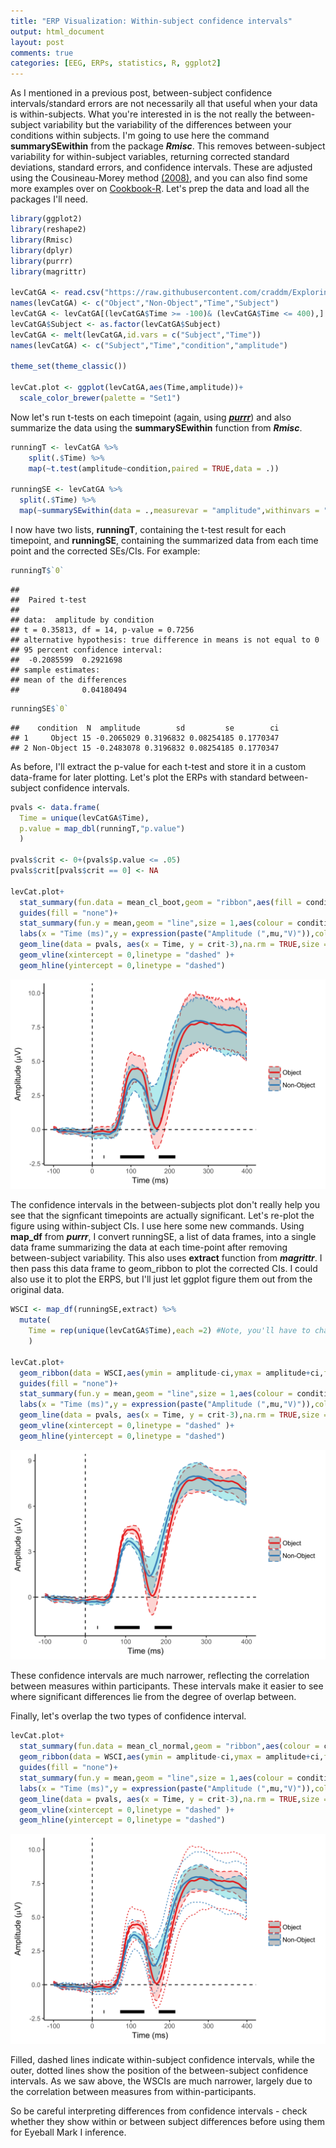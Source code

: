 ```yaml
---
title: "ERP Visualization: Within-subject confidence intervals"
output: html_document
layout: post
comments: true
categories: [EEG, ERPs, statistics, R, ggplot2]
---
```




As I mentioned in a previous post, between-subject confidence intervals/standard errors are not necessarily all that useful when your data is within-subjects. What you're interested in is the not really the between-subject variability but the variability of the differences between your conditions within subjects. I'm going to use here the command **summarySEwithin** from the package ***Rmisc***. This removes between-subject variability for within-subject variables, returning corrected standard deviations, standard errors, and confidence intervals. These are adjusted using the Cousineau-Morey method [(2008)](http://pcl.missouri.edu/node/63), and you can also find some more examples over on [Cookbook-R](http://www.cookbook-r.com/Graphs/Plotting_means_and_error_bars_(ggplot2)/). Let's prep the data and load all the packages I'll need.


```r
library(ggplot2)
library(reshape2)
library(Rmisc)
library(dplyr)
library(purrr)
library(magrittr)

levCatGA <- read.csv("https://raw.githubusercontent.com/craddm/ExploringERPs/master/levCatObjNon.csv",header = FALSE)
names(levCatGA) <- c("Object","Non-Object","Time","Subject")
levCatGA <- levCatGA[(levCatGA$Time >= -100)& (levCatGA$Time <= 400),]
levCatGA$Subject <- as.factor(levCatGA$Subject)
levCatGA <- melt(levCatGA,id.vars = c("Subject","Time"))
names(levCatGA) <- c("Subject","Time","condition","amplitude")

theme_set(theme_classic())

levCat.plot <- ggplot(levCatGA,aes(Time,amplitude))+
  scale_color_brewer(palette = "Set1")
```

Now let's run t-tests on each timepoint (again, using [***purrr***](../blog/2016/10/06/2016/10/06/ERP-Vis-Running-Tests)) and also summarize the data using the **summarySEwithin** function from ***Rmisc***.


```r
runningT <- levCatGA %>%
    split(.$Time) %>%
    map(~t.test(amplitude~condition,paired = TRUE,data = .))
  
runningSE <- levCatGA %>%
  split(.$Time) %>%
  map(~summarySEwithin(data = .,measurevar = "amplitude",withinvars = "condition",idvar = "Subject"))
```

I now have two lists, **runningT**, containing the t-test result for each timepoint, and **runningSE**, containing the summarized data from each time point and the corrected SEs/CIs. For example:


```r
runningT$`0`
```

```
## 
## 	Paired t-test
## 
## data:  amplitude by condition
## t = 0.35813, df = 14, p-value = 0.7256
## alternative hypothesis: true difference in means is not equal to 0
## 95 percent confidence interval:
##  -0.2085599  0.2921698
## sample estimates:
## mean of the differences 
##              0.04180494
```

```r
runningSE$`0`
```

```
##    condition  N  amplitude        sd         se        ci
## 1     Object 15 -0.2065029 0.3196832 0.08254185 0.1770347
## 2 Non-Object 15 -0.2483078 0.3196832 0.08254185 0.1770347
```

As before, I'll extract the p-value for each t-test and store it in a custom data-frame for later plotting. Let's plot the ERPs with standard between-subject confidence intervals.


```r
pvals <- data.frame(
  Time = unique(levCatGA$Time),
  p.value = map_dbl(runningT,"p.value")
  )

pvals$crit <- 0+(pvals$p.value <= .05)
pvals$crit[pvals$crit == 0] <- NA

levCat.plot+
  stat_summary(fun.data = mean_cl_boot,geom = "ribbon",aes(fill = condition,colour = condition),linetype = "dashed",alpha = 0.3)+
  guides(fill = "none")+
  stat_summary(fun.y = mean,geom = "line",size = 1,aes(colour = condition))+
  labs(x = "Time (ms)",y = expression(paste("Amplitude (",mu,"V)")),colour = "")+
  geom_line(data = pvals, aes(x = Time, y = crit-3),na.rm = TRUE,size = 2)+
  geom_vline(xintercept = 0,linetype = "dashed" )+
  geom_hline(yintercept = 0,linetype = "dashed")
```

![plot of chunk betweenSubj](/figure/source/2016-11-28-ERP-Within-Subject-CIs/betweenSubj-1.svg)

The confidence intervals in the between-subjects plot don't really help you see that the signficant timepoints are actually significant. Let's re-plot the figure using within-subject CIs. I use here some new commands. Using **map_df** from ***purrr***, I convert runningSE, a list of data frames, into a single data frame summarizing the data at each time-point after removing between-subject variability. This also uses **extract** function from ***magrittr***. I then pass this data frame to geom_ribbon to plot the corrected CIs. I could also use it to plot the ERPS, but I'll just let ggplot figure them out from the original data.



```r
WSCI <- map_df(runningSE,extract) %>%
  mutate(
    Time = rep(unique(levCatGA$Time),each =2) #Note, you'll have to change 2 to match the number of conditions
    )
  
levCat.plot+
  geom_ribbon(data = WSCI,aes(ymin = amplitude-ci,ymax = amplitude+ci,fill = condition,colour = condition),linetype="dashed",alpha = 0.3)+
  guides(fill = "none")+
  stat_summary(fun.y = mean,geom = "line",size = 1,aes(colour = condition))+
  labs(x = "Time (ms)",y = expression(paste("Amplitude (",mu,"V)")),colour = "")+
  geom_line(data = pvals, aes(x = Time, y = crit-3),na.rm = TRUE,size = 2)+
  geom_vline(xintercept = 0,linetype = "dashed" )+
  geom_hline(yintercept = 0,linetype = "dashed")
```

![plot of chunk withinCI](/figure/source/2016-11-28-ERP-Within-Subject-CIs/withinCI-1.svg)

These confidence intervals are much narrower, reflecting the correlation between measures within participants. These intervals make it easier to see where significant differences lie from the degree of overlap between. 

Finally, let's overlap the two types of confidence interval. 


```r
levCat.plot+
  stat_summary(fun.data = mean_cl_normal,geom = "ribbon",aes(colour = condition),fill = NA,linetype = "dotted",alpha = 0.3)+
  geom_ribbon(data = WSCI,aes(ymin = amplitude-ci,ymax = amplitude+ci,fill = condition,colour = condition),linetype="dashed",alpha = 0.3)+
  guides(fill = "none")+
  stat_summary(fun.y = mean,geom = "line",size = 1,aes(colour = condition))+
  labs(x = "Time (ms)",y = expression(paste("Amplitude (",mu,"V)")),colour = "")+
  geom_line(data = pvals, aes(x = Time, y = crit-3),na.rm = TRUE,size = 2)+
  geom_vline(xintercept = 0,linetype = "dashed" )+
  geom_hline(yintercept = 0,linetype = "dashed")
```

![plot of chunk bothTypes](/figure/source/2016-11-28-ERP-Within-Subject-CIs/bothTypes-1.svg)

Filled, dashed lines indicate within-subject confidence intervals, while the outer, dotted lines show the position of the between-subject confidence intervals. As we saw above, the WSCIs are much narrower, largely due to the correlation between measures from within-participants.

So be careful interpreting differences from confidence intervals - check whether they show within or between subject differences before using them for Eyeball Mark I inference.
